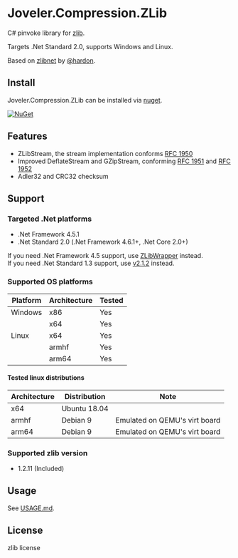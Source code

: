 # Joveler.Compression.ZLib

C# pinvoke library for [zlib](https://zlib.net/).

Targets .Net Standard 2.0, supports Windows and Linux.

Based on [zlibnet](https://zlibnet.codeplex.com) by [@hardon](https://www.codeplex.com/site/users/view/hardon).

## Install

Joveler.Compression.ZLib can be installed via [nuget](https://www.nuget.org/packages/Joveler.Compression.ZLib/).

[![NuGet](https://buildstats.info/nuget/Joveler.Compression.ZLib)](https://www.nuget.org/packages/Joveler.Compression.ZLib)

## Features

- ZLibStream, the stream implementation conforms [RFC 1950](https://www.ietf.org/rfc/rfc1950.txt)
- Improved DeflateStream and GZipStream, conforming [RFC 1951](https://www.ietf.org/rfc/rfc1951.txt) and [RFC 1952](https://www.ietf.org/rfc/rfc1952.txt)
- Adler32 and CRC32 checksum

## Support

### Targeted .Net platforms

- .Net Framework 4.5.1
- .Net Standard 2.0 (.Net Framework 4.6.1+, .Net Core 2.0+)

If you need .Net Framework 4.5 support, use [ZLibWrapper](https://www.nuget.org/packages/Joveler.ZLibWrapper) instead.  
If you need .Net Standard 1.3 support, use [v2.1.2](https://www.nuget.org/packages/Joveler.Compression.ZLib/2.1.2) instead.

### Supported OS platforms

| Platform | Architecture  | Tested |
|----------|---------------|--------|
| Windows  | x86           | Yes    |
|          | x64           | Yes    |
| Linux    | x64           | Yes    |
|          | armhf         | Yes    |
|          | arm64         | Yes    |

#### Tested linux distributions

| Architecture  | Distribution | Note |
|---------------|--------------|------|
| x64           | Ubuntu 18.04 |      |
| armhf         | Debian 9     | Emulated on QEMU's virt board |
| arm64         | Debian 9     | Emulated on QEMU's virt board |

### Supported zlib version

- 1.2.11 (Included)

## Usage

See [USAGE.md](./USAGE.md).

## License

zlib license
